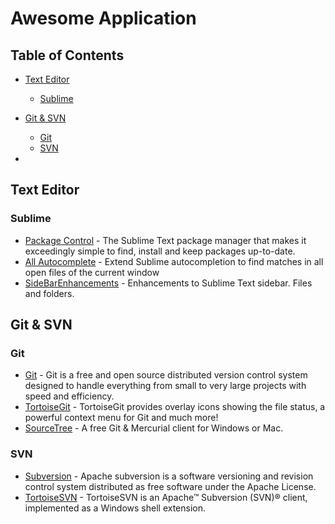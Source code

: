 # Awesome Application

## Table of Contents

- [Text Editor](#text-editor)
  - [Sublime](#sublime)

- [Git & SVN](#git--svn)
	- [Git](#git)
	- [SVN](#svn)

-

## Text Editor

### Sublime

- [Package Control](https://packagecontrol.io/) - The Sublime Text package manager that makes it exceedingly simple to find, install and keep packages up-to-date.
- [All Autocomplete](https://packagecontrol.io/packages/All%20Autocomplete) - Extend Sublime autocompletion to find matches in all open files of the current window
- [SideBarEnhancements](https://packagecontrol.io/packages/SideBarEnhancements) - Enhancements to Sublime Text sidebar. Files and folders.

## Git & SVN

### Git

- [Git](https://git-scm.com/) - Git is a free and open source distributed version control system designed to handle everything from small to very large projects with speed and efficiency.
- [TortoiseGit](https://tortoisegit.org/) - TortoiseGit provides overlay icons showing the file status, a powerful context menu for Git and much more!
- [SourceTree](https://www.sourcetreeapp.com/) - A free Git & Mercurial client for Windows or Mac.

### SVN

- [Subversion](https://subversion.apache.org/) - Apache subversion is a software versioning and revision control system distributed as free software under the Apache License.
- [TortoiseSVN](https://tortoisesvn.net/) - TortoiseSVN is an Apache™ Subversion (SVN)® client, implemented as a Windows shell extension.
